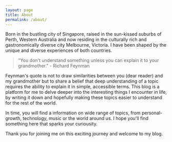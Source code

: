 ```yaml
---
layout: page
title: About
permalink: /about/
---
```


<!-- This is the base Jekyll theme. You can find out more info about customizing your Jekyll theme, as well as basic Jekyll usage documentation at [jekyllrb.com](https://jekyllrb.com/)

You can find the source code for Minima at GitHub:
[jekyll][jekyll-organization] /
[minima](https://github.com/jekyll/minima)

You can find the source code for Jekyll at GitHub:
[jekyll][jekyll-organization] /
[jekyll](https://github.com/jekyll/jekyll)


[jekyll-organization]: https://github.com/jekyll -->



Born in the bustling city of Singapore, raised in the sun-kissed suburbs of Perth, Western Australia and now residing in the culturally rich and gastronomically diverse city Melbourne, Victoria. I have been shaped by the unique and diverse experiences of both countries.

> "You don't understand something unless you can explain it to your grandmother." - Richard Feynman

Feynman's quote is not to draw similarities between you (dear reader) and my grandmother but to share a belief that deep understanding of a topic requires the ability to explain it in simple, accessible terms. This blog is a platform for me to delve deeper into the interesting things I encounter in life, by writing it down and hopefully making these topics easier to understand for the rest of the world.

In time, you will find a information on wide range of topics, from personal-growth, technology, music or the world around us. I hope you'll find something here that sparks your curiousity.

Thank you for joining me on this exciting journey and welcome to my blog.